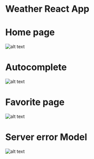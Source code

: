 # Weather React App

# Home page

![alt text](https://www.imageupload.net/upload-image/2019/12/31/screencapture-localhost-3000-2019-12-31-18_51_45.png)


# Autocomplete

![alt text](https://www.imageupload.net/upload-image/2019/12/31/screencapture-localhost-3000-2019-12-31-18_51_21.png)

# Favorite page

![alt text](https://www.imageupload.net/upload-image/2019/12/31/screencapture-localhost-3000-favorite-2019-12-31-18_53_20.png)

# Server error Model

![alt text](https://www.imageupload.net/upload-image/2019/12/31/screencapture-localhost-3000-2019-12-31-18_47_46.png)
